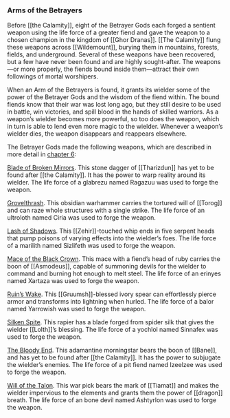 ### Arms of the Betrayers

Before [[the Calamity]], eight of the Betrayer Gods each forged a sentient weapon using the life force of a greater fiend and gave the weapon to a chosen champion in the kingdom of [[Ghor Dranas]]. [[The Calamity]] flung these weapons across [[Wildemount]], burying them in mountains, forests, fields, and underground. Several of these weapons have been recovered, but a few have never been found and are highly sought-after. The weapons—or more properly, the fiends bound inside them—attract their own followings of mortal worshipers.

When an Arm of the Betrayers is found, it grants its wielder some of the power of the Betrayer Gods and the wisdom of the fiend within. The bound fiends know that their war was lost long ago, but they still desire to be used in battle, win victories, and spill blood in the hands of skilled warriors. As a weapon’s wielder becomes more powerful, so too does the weapon, which in turn is able to lend even more magic to the wielder. Whenever a weapon’s wielder dies, the weapon disappears and reappears elsewhere.

The Betrayer Gods made the following weapons, which are described in more detail in [chapter 6](https://www.dndbeyond.com/sources/egtw/wildemount-treasures#ArmsoftheBetrayers "chapter 6"):

[Blade of Broken Mirrors](https://www.dndbeyond.com/magic-items/blade-of-broken-mirrors). This stone dagger of [[Tharizdun]] has yet to be found after [[the Calamity]]. It has the power to warp reality around its wielder. The life force of a glabrezu named Ragazuu was used to forge the weapon.

[Grovelthrash](https://www.dndbeyond.com/magic-items/grovelthrash). This obsidian warhammer carries the tortured will of [[Torog]] and can raze whole structures with a single strike. The life force of an ultroloth named Ciria was used to forge the weapon.

[Lash of Shadows](https://www.dndbeyond.com/magic-items/lash-of-shadows). This [[Zehir]]-touched whip ends in five serpent heads that pump poisons of varying effects into the wielder’s foes. The life force of a marilith named Sizlifeth was used to forge the weapon.

[Mace of the Black Crown](https://www.dndbeyond.com/magic-items/mace-of-the-black-crown). This mace with a fiend’s head of ruby carries the boon of [[Asmodeus]], capable of summoning devils for the wielder to command and burning hot enough to melt steel. The life force of an erinyes named Xartaza was used to forge the weapon.

[Ruin’s Wake](https://www.dndbeyond.com/magic-items/ruins-wake). This [[Gruumsh]]-blessed ivory spear can effortlessly pierce armor and transforms into lightning when hurled. The life force of a balor named Yarrowish was used to forge the weapon.

[Silken Spite](https://www.dndbeyond.com/magic-items/silken-spite). This rapier has a blade forged from spider silk that gives the wielder [[Lolth]]’s blessing. The life force of a yochlol named Sinnafex was used to forge the weapon.

[The Bloody End](https://www.dndbeyond.com/magic-items/the-bloody-end). This adamantine morningstar bears the boon of [[Bane]], and has yet to be found after [[the Calamity]]. It has the power to subjugate the wielder’s enemies. The life force of a pit fiend named Izeelzee was used to forge the weapon.

[Will of the Talon](https://www.dndbeyond.com/magic-items/will-of-the-talon). This war pick bears the mark of [[Tiamat]] and makes the wielder impervious to the elements and grants them the power of [[dragon]] breath. The life force of an bone devil named Ashtyrlon was used to forge the weapon.